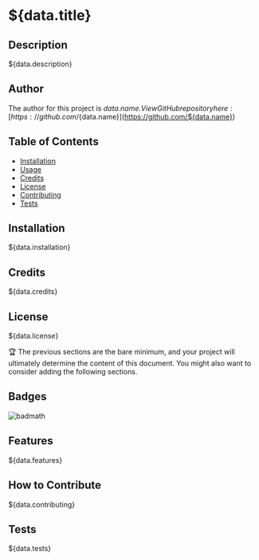 # ${data.title}

## Description

${data.description}

## Author

The author for this project is ${data.name}. View GitHub repository here: [https://github.com/${data.name}](https://github.com/${data.name})

## Table of Contents

- [Installation](#installation)
- [Usage](#usage)
- [Credits](#credits)
- [License](#license)
- [Contributing](#contributing)
- [Tests](#tests)

## Installation

${data.installation}

## Credits

${data.credits}

## License

${data.license}

🏆 The previous sections are the bare minimum, and your project will ultimately determine the content of this document. You might also want to consider adding the following sections.

## Badges

![badmath](https://img.shields.io/github/languages/top/lernantino/badmath)


## Features

${data.features}

## How to Contribute

${data.contributing}

## Tests

${data.tests}